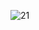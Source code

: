 
![21](https://github.com/Mysterious098/image/assets/107887745/6999a73b-5835-41f2-9abc-7b7e20e17656)
